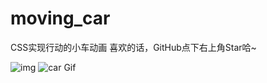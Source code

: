 # moving_car
CSS实现行动的小车动画
  喜欢的话，GitHub点下右上角Star哈~

![img](https://github.com/nuoyax/moving_car/blob/main/car.gif)
<img alt="car Gif" src='https://github.com/nuoyax/moving_car/blob/main/car.gif' />